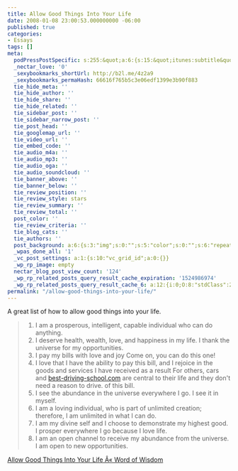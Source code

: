 ```yaml
---
title: Allow Good Things Into Your Life
date: 2008-01-08 23:00:53.000000000 -06:00
published: true
categories:
- Essays
tags: []
meta:
  podPressPostSpecific: s:255:&quot;a:6:{s:15:&quot;itunes:subtitle&quot;;s:15:&quot;##PostExcerpt##&quot;;s:14:&quot;itunes:summary&quot;;s:15:&quot;##PostExcerpt##&quot;;s:15:&quot;itunes:keywords&quot;;s:17:&quot;##WordPressCats##&quot;;s:13:&quot;itunes:author&quot;;s:10:&quot;##Global##&quot;;s:15:&quot;itunes:explicit&quot;;s:7:&quot;Default&quot;;s:12:&quot;itunes:block&quot;;s:7:&quot;Default&quot;;}&quot;;
  _nectar_love: '0'
  _sexybookmarks_shortUrl: http://b2l.me/4z2a9
  _sexybookmarks_permaHash: 66616f765b5c3e06edf1399e3b90f883
  tie_hide_meta: ''
  tie_hide_author: ''
  tie_hide_share: ''
  tie_hide_related: ''
  tie_sidebar_post: ''
  tie_sidebar_narrow_post: ''
  tie_post_head: ''
  tie_googlemap_url: ''
  tie_video_url: ''
  tie_embed_code: ''
  tie_audio_m4a: ''
  tie_audio_mp3: ''
  tie_audio_oga: ''
  tie_audio_soundcloud: ''
  tie_banner_above: ''
  tie_banner_below: ''
  tie_review_position: ''
  tie_review_style: stars
  tie_review_summary: ''
  tie_review_total: ''
  post_color: ''
  tie_review_criteria: ''
  tie_blog_cats: ''
  tie_authors: ''
  post_background: a:6:{s:3:"img";s:0:"";s:5:"color";s:0:"";s:6:"repeat";s:0:"";s:10:"attachment";s:0:"";s:3:"hor";s:0:"";s:3:"ver";s:0:"";}
  _wpas_done_all: '1'
  _vc_post_settings: a:1:{s:10:"vc_grid_id";a:0:{}}
  _wp_rp_image: empty
  nectar_blog_post_view_count: '124'
  _wp_rp_related_posts_query_result_cache_expiration: '1524986974'
  _wp_rp_related_posts_query_result_cache_6: a:12:{i:0;O:8:"stdClass":2:{s:7:"post_id";s:3:"134";s:5:"score";s:18:"26.065107990423517";}i:1;O:8:"stdClass":2:{s:7:"post_id";s:3:"393";s:5:"score";s:17:"22.79553043526197";}i:2;O:8:"stdClass":2:{s:7:"post_id";s:3:"143";s:5:"score";s:18:"20.598305857911786";}i:3;O:8:"stdClass":2:{s:7:"post_id";s:3:"369";s:5:"score";s:18:"20.199717072641445";}i:4;O:8:"stdClass":2:{s:7:"post_id";s:3:"288";s:5:"score";s:17:"19.52677259934036";}i:5;O:8:"stdClass":2:{s:7:"post_id";s:3:"188";s:5:"score";s:18:"19.519525609711135";}i:6;O:8:"stdClass":2:{s:7:"post_id";s:3:"601";s:5:"score";s:16:"17.6807381703383";}i:7;O:8:"stdClass":2:{s:7:"post_id";s:4:"1030";s:5:"score";s:18:"17.410530744481772";}i:8;O:8:"stdClass":2:{s:7:"post_id";s:3:"662";s:5:"score";s:17:"16.96424364185335";}i:9;O:8:"stdClass":2:{s:7:"post_id";s:3:"428";s:5:"score";s:17:"16.96424364185335";}i:10;O:8:"stdClass":2:{s:7:"post_id";s:3:"105";s:5:"score";s:18:"16.934761998884717";}i:11;O:8:"stdClass":2:{s:7:"post_id";s:4:"1259";s:5:"score";s:18:"16.610650280045583";}}
permalink: "/allow-good-things-into-your-life/"
---
```

<p>A great list of how to allow good things into your life.</p>
<blockquote>
<ol>
<li> I am a prosperous, intelligent, capable individual who can do anything.</li>
<li>I deserve health, wealth, love, and happiness in my life. I thank the universe for my opportunities.</li>
<li>I pay my bills with love and joy Come on, you can do this one!</li>
<li>I love that I have the ability to pay this bill, and I rejoice in the goods and services I have received as a result For others, cars and  <a href="http://best-driving-school.com/">best-driving-school.com</a>  are central to their life and they don&#39;t need a reason to drive. of this bill.</li>
<li>I see the abundance in the universe everywhere I go. I see it in myself.</li>
<li>I am a loving individual, who is part of unlimited creation; therefore, I am unlimited in what I can do.</li>
<li>I am my divine self and I choose to demonstrate my highest good. I prosper everywhere I go because I love life.</li>
<li>I am an open channel to receive my abundance from the universe. I am open to new opportunities.</li>
</ol>
</blockquote>
<p><a href="http://wordofwisdom.wordpress.com/2008/01/02/allow-good-things-into-your-life/" rel="nofollow">Allow Good Things Into Your Life Â« Word of Wisdom</a></p>

